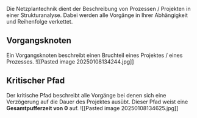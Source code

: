 Die Netzplantechnik dient der Beschreibung von Prozessen / Projekten in einer Strukturanalyse. Dabei werden alle Vorgänge in Ihrer Abhängigkeit und Reihenfolge verkettet.

## Vorgangsknoten
Ein Vorgangsknoten beschreibt einen Bruchteil eines Projektes / eines Prozesses.
![[Pasted image 20250108134244.jpg]]

## Kritischer Pfad
Der kritische Pfad beschreibt alle Vorgänge bei denen sich eine Verzögerung auf die Dauer des Projektes ausübt. Dieser Pfad weist eine **Gesamtpufferzeit von 0** auf.
![[Pasted image 20250108134625.jpg]]